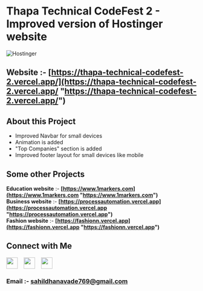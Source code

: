 
# Thapa Technical CodeFest 2 - Improved version of Hostinger website

![Hostinger](src=https://thapa-technical-codefest-2.vercel.app/images/homepage.png)


## **Website** :- **[https://thapa-technical-codefest-2.vercel.app/](https://thapa-technical-codefest-2.vercel.app/ "https://thapa-technical-codefest-2.vercel.app/")**


## **About this Project**  
- Improved Navbar for small devices  
- Animation is added  
- "Top Companies" section is added  
- Improved footer layout for small devices like mobile 


## **Some other Projects**  

**Education website** :- **[https://www.1markers.com](https://www.1markers.com "https://www.1markers.com")**  
**Business website** :- **[https://processautomation.vercel.app](https://processautomation.vercel.app "https://processautomation.vercel.app")**  
**Fashion website** :- **[https://fashionn.vercel.app](https://fashionn.vercel.app "https://fashionn.vercel.app")**




## **Connect with Me**

[<img style="margin-right: 1rem" src=https://thapa-technical-codefest-2.vercel.app/images/instagram.png height=30>](https://m.youtube.com/c/sahildhanawade)[<img style="margin-right: 1rem" src=https://thapa-technical-codefest-2.vercel.app/images/linkedin.png height=30>](https://m.youtube.com/c/sahildhanawade)[<img src=https://thapa-technical-codefest-2.vercel.app/images/youtube.png height=30>](https://m.youtube.com/c/sahildhanawade)

### **Email** :- **[sahildhanavade769@gmail.com](mailto:sahildhanavade769@gmail.com)**